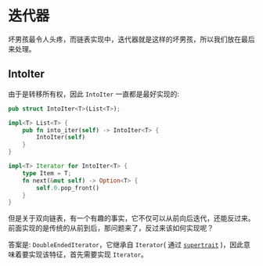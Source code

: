 # 迭代器
坏男孩最令人头疼，而链表实现中，迭代器就是这样的坏男孩，所以我们放在最后来处理。

## IntoIter
由于是转移所有权，因此 `IntoIter` 一直都是最好实现的:
```rust
pub struct IntoIter<T>(List<T>);

impl<T> List<T> {
    pub fn into_iter(self) -> IntoIter<T> {
        IntoIter(self)
    }
}

impl<T> Iterator for IntoIter<T> {
    type Item = T;
    fn next(&mut self) -> Option<T> {
        self.0.pop_front()
    }
}
```

但是关于双向链表，有一个有趣的事实，它不仅可以从前向后迭代，还能反过来。前面实现的是传统的从前到后，那问题来了，反过来该如何实现呢？

答案是: `DoubleEndedIterator`，它继承自 `Iterator`( 通过 [`supertrait`](https://course.rs/basic/trait/advance-trait.html?highlight=supertrait#特征定义中的特征约束) )，因此意味着要实现该特征，首先需要实现 `Iterator`。

